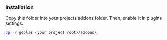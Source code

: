 ### Installation

Copy this folder into your projects addons folder. Then, enable it in plugins settings.

```sh
cp -r gdblas <your project root>/addons/
```
